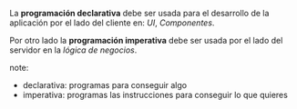 La **programación declarativa** debe ser usada para el desarrollo de la aplicación por el lado del cliente en: _UI_, _Componentes_.

Por otro lado la **programación imperativa** debe ser usada por el lado del servidor en la _lógica de negocios_.

note:
- declarativa: programas para conseguir algo
- imperativa: programas las instrucciones para conseguir lo que quieres 
